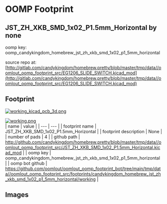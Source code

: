# OOMP Footprint  
## JST_ZH_XKB_SMD_1x02_P1.5mm_Horizontal  by none  
  
oomp key: oomp_candykingdom_homebrew_jst_zh_xkb_smd_1x02_p1_5mm_horizontal  
  
source repo at: [http://gitlab.com/candykingdom/homebrew.pretty/blob/master/tmp/data//oomlout_oomp_footprint_src/‎EG1206‎_SLIDE_SWITCH.kicad_mod](http://gitlab.com/candykingdom/homebrew.pretty/blob/master/tmp/data//oomlout_oomp_footprint_src/‎EG1206‎_SLIDE_SWITCH.kicad_mod)  
## Footprint  
  
[![working_kicad_pcb_3d.png](working_kicad_pcb_3d_600.png)](working_kicad_pcb_3d.png)  
  
[![working.png](working_600.png)](working.png)  
| name | value | 
| --- | --- | 
| footprint name | JST_ZH_XKB_SMD_1x02_P1.5mm_Horizontal | 
| footprint description | None | 
| number of pads | 4 | 
| github path | http://github.com/candykingdom/homebrew.pretty/blob/master/tmp/data//oomlout_oomp_footprint_src/JST_ZH_XKB_SMD_1x02_P1.5mm_Horizontal.kicad_mod | 
| oomp key | oomp_candykingdom_homebrew_jst_zh_xkb_smd_1x02_p1_5mm_horizontal | 
| oomp bot github | https://github.com/oomlout/oomlout_oomp_footprint_bot/tree/main/tmp/data//oomlout_oomp_footprint_src/footprints/candykingdom_homebrew_jst_zh_xkb_smd_1x02_p1_5mm_horizontal/working | 
## Images  
